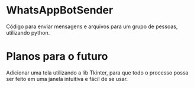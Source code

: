 # WhatsAppBotSender
Código para enviar mensagens e arquivos para um grupo de pessoas, utilizando python.

# Planos para o futuro
Adicionar uma tela utilizando a lib Tkinter, para que todo o processo possa ser feito em uma janela intuitiva e fácil de se usar.

